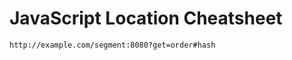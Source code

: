 JavaScript Location Cheatsheet
======================

```
http://example.com/segment:8080?get=order#hash
```